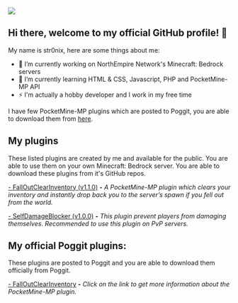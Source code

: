 <img src="https://cdn.discordapp.com/attachments/762309034832822283/767818688573079562/sdev.png">

## Hi there, welcome to my official GitHub profile! 👋
My name is str0nix, here are some things about me:

- 🔭 I’m currently working on NorthEmpire Network's Minecraft: Bedrock servers
- 🌱 I’m currently learning HTML & CSS, Javascript, PHP and PocketMine-MP API
- ⚡ I'm actually a hobby developer and I work in my free time

I have few PocketMine-MP plugins which are posted to Poggit, you are able to download them from <a href="https://poggit.pmmp.io/plugins/by/str0nixofficial">here<a>.

## My plugins
These listed plugins are created by me and available for the public. You are able to use them on your own Minecraft: Bedrock server. You are able to download these plugins from it's GitHub repos. 

<a href="https://github.com/str0nixofficial/FallOutClearInventory/releases/tag/1.1.1">- FallOutClearInventory (v1.1.0)</a> <b>-</b> <i>A PocketMine-MP plugin which clears your inventory and instantly drop back you to the server’s spawn if you fell out from the world.</i>

<a href="https://github.com/str0nixofficial/SelfDamageBlocker/releases/tag/1.0.0">- SelfDamageBlocker (v1.0.0)</a> <b>-</b> <i>This plugin prevent players from damaging themselves. Recommended to use this plugin on PvP servers.</i>

## My official Poggit plugins:
These plugins are posted to Poggit and you are able to download them officially from Poggit.

<a href="https://poggit.pmmp.io/p/FallOutInventoryClear/1.0">- FallOutClearInventory</a> <b>-</b> <i>Click on the link to get more information about the PocketMine-MP plugin.</i>

